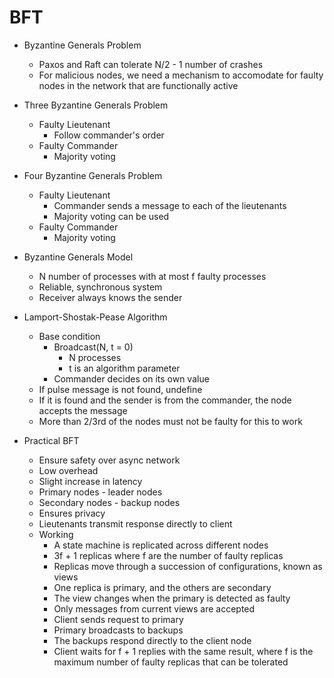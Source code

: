 # BFT

- Byzantine Generals Problem
  - Paxos and Raft can tolerate N/2 - 1 number of crashes
  - For malicious nodes, we need a mechanism to accomodate for faulty nodes in the network that are functionally active

- Three Byzantine Generals Problem
  - Faulty Lieutenant
    - Follow commander's order
  - Faulty Commander
    - Majority voting

- Four Byzantine Generals Problem
  - Faulty Lieutenant
    - Commander sends a message to each of the lieutenants
    - Majority voting can be used
  - Faulty Commander
    - Majority voting

- Byzantine Generals Model
  - N number of processes with at most f faulty processes
  - Reliable, synchronous system
  - Receiver always knows the sender

- Lamport-Shostak-Pease Algorithm
  - Base condition
    - Broadcast(N, t = 0)
      - N processes
      - t is an algorithm parameter
    - Commander decides on its own value
  - If pulse message is not found, undefine
  - If it is found and the sender is from the commander, the node accepts the message
  - More than 2/3rd of the nodes must not be faulty for this to work

- Practical BFT
  - Ensure safety over async network
  - Low overhead
  - Slight increase in latency
  - Primary nodes - leader nodes
  - Secondary nodes - backup nodes
  - Ensures privacy
  - Lieutenants transmit response directly to client
  - Working
    - A state machine is replicated across different nodes
    - 3f + 1 replicas where f are the number of faulty replicas
    - Replicas move through a succession of configurations, known as views
    - One replica is primary, and the others are secondary
    - The view changes when the primary is detected as faulty
    - Only messages from current views are accepted
    - Client sends request to primary
    - Primary broadcasts to backups
    - The backups respond directly to the client node
    - Client waits for f + 1 replies with the same result, where f is the maximum number of faulty replicas that can be tolerated